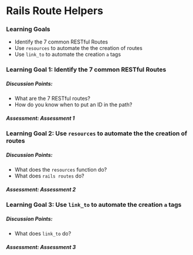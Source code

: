 # Rails Route Helpers



### Learning Goals

- Identify the 7 common RESTful Routes
- Use `resources` to automate the the creation of routes
- Use `link_to` to automate the creation `a` tags



### Learning Goal 1: Identify the 7 common RESTful Routes

##### Discussion Points: 

* What are the 7 RESTful routes?
* How do you know when to put an ID in the path?

##### Assessment: Assessment 1



### Learning Goal 2: Use `resources` to automate the the creation of routes

##### Discussion Points: 

* What does the `resources` function do?
* What does `rails routes` do?

##### Assessment: Assessment 2



### Learning Goal 3: Use `link_to` to automate the creation `a` tags

##### Discussion Points: 

* What does `link_to` do?

##### Assessment: Assessment 3

